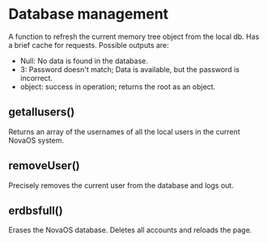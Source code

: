 # Database management

A function to refresh the current memory tree object from the local db. Has a brief cache for requests. Possible outputs are:

* Null: No data is found in the database.
* 3: Password doesn't match; Data is available, but the password is incorrect.
* object: success in operation; returns the root as an object.

## getallusers()

Returns an array of the usernames of all the local users in the current NovaOS system.

## removeUser()&#x20;

Precisely removes the current user from the database and logs out.

## erdbsfull()

Erases the NovaOS database. Deletes all accounts and reloads the page.
